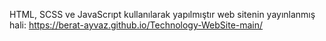 HTML, SCSS ve JavaScrıpt kullanılarak yapılmıştır
web sitenin yayınlanmış hali: https://berat-ayvaz.github.io/Technology-WebSite-main/
